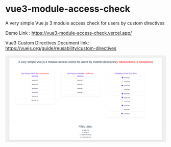 # vue3-module-access-check

A very simple Vue.js 3 module access check for users by custom directives

Demo Link : https://vue3-module-access-check.vercel.app/

Vue3 Custom Directives Document link: https://vuejs.org/guide/reusability/custom-directives

![screenshot](public/vue3-module-access-check-by-vinothcl.png)